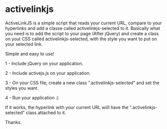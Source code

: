 activelinkjs 
============

ActiveLinkJS is a simple script that reads your current URL, compare to your hyperlinks and add a classe called activelinkjs-selected to it.
Basically what you need is to add the script to your page (After jQuery) and create a class on yout CSS called activelinkjs-selected, with the style you want to put
on your selected link.

Simple and easy to use!

1 - Include jQuery on your application.

2 - Include activejs.js on your application.

3 - On your CSS file, create a new class ".activelinkjs-selected" and set the styles you want.

4 - Run your application :)


If it works, the hyperlink with your current URL wiill have the ".activelinkjs-selected" class attached to it.

Thanks.
